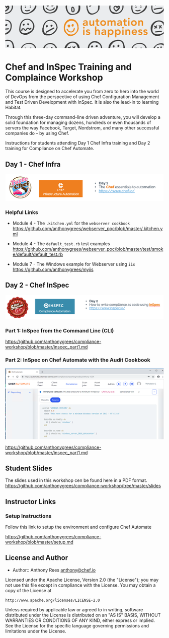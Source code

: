 ![Chef Header](/images/Header.png)
# Chef and InSpec Training and Complaince Workshop

This course is designed to accelerate you from zero to hero into the world of DevOps from the perspective of using Chef Configuration Management and Test Driven Development with InSpec.  It is also the lead-in to learning Habitat. 

Through this three-day command-line driven adventure, you will develop a solid foundation for managing dozens, hundreds or even thousands of servers the way Facebook, Target, Nordstrom, and many other successful companies do – by using Chef.

Instructions for students attending Day 1 Chef Infra training and Day 2 training for Compliance on Chef Automate.


## Day 1 - Chef Infra
![Chef Infra](/images/ChefInfra.png)
### Helpful Links

 - Module 4 - The ```.kitchen.yml``` for the ```webserver cookbook```
https://github.com/anthonygrees/webserver_poc/blob/master/.kitchen.yml

 - Module 4 - The ```default_test.rb``` test examples
 https://github.com/anthonygrees/webserver_poc/blob/master/test/smoke/default/default_test.rb

 - Module 7 - The Windows example for Webserver using ```iis```
https://github.com/anthonygrees/myiis


## Day 2 - Chef InSpec
![Chef InSpec](/images/ChefInSpec.png)
### Part 1: InSpec from the Command Line (CLI)
https://github.com/anthonygrees/compliance-workshop/blob/master/insoec_part1.md


### Part 2: InSpec on Chef Automate with the Audit Cookbook
![ChefAutomate](/images/ChefAutomate.png)

https://github.com/anthonygrees/compliance-workshop/blob/master/insoec_part1.md



## Student Slides
The slides used in this workshop cen be found here in a PDF format.
https://github.com/anthonygrees/compliance-workshop/tree/master/slides


## Instructor Links
### Setup Instructions
Follow this link to setup the environment and configure Chef Automate

https://github.com/anthonygrees/compliance-workshop/blob/master/setup.md


## License and Author

* Author:: Anthony Rees <anthony@chef.io>

Licensed under the Apache License, Version 2.0 (the "License");
you may not use this file except in compliance with the License.
You may obtain a copy of the License at

    http://www.apache.org/licenses/LICENSE-2.0

Unless required by applicable law or agreed to in writing, software
distributed under the License is distributed on an "AS IS" BASIS,
WITHOUT WARRANTIES OR CONDITIONS OF ANY KIND, either express or implied.
See the License for the specific language governing permissions and
limitations under the License.
